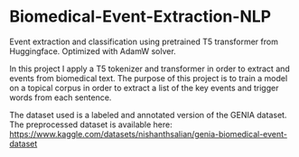 # Biomedical-Event-Extraction-NLP
Event extraction and classification using pretrained T5 transformer from Huggingface. Optimized with AdamW solver.

In this project I apply a T5 tokenizer and transformer in order to extract and events from biomedical text. The purpose of this project is to train a model on a topical corpus in order to extract a list of the key events and trigger words from each sentence. 

The dataset used is a labeled and annotated version of the GENIA dataset. The preprocessed dataset is available here: https://www.kaggle.com/datasets/nishanthsalian/genia-biomedical-event-dataset
